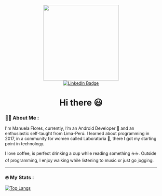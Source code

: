
<div id="header" align="center">
  <img src="https://media.giphy.com/media/paTz7UZbPfTZFRYnnB/giphy.gif" width="250"/>
  
  <div id="badges">
  <a href="https://www.linkedin.com/in/manuela-flores-vilchez/">
    <img src="https://img.shields.io/badge/LinkedIn-blue?style=for-the-badge&logo=linkedin&logoColor=white" alt="LinkedIn Badge"/>
  </a>
 <!-- <a href="your-twitter-URL">
    <img src="https://img.shields.io/badge/Twitter-blue?style=for-the-badge&logo=twitter&logoColor=white" alt="Twitter Badge"/>
  </a> -->
</div>
  
 <h1>
  Hi there 😃
</h1>
  
</div>

### :woman_technologist: About Me :

I'm Manuela Flores, currently, I’m an Android Developer 💚 and an enthusiastic self-taught from Lima-Perú. I learned about programming in 2017, in a community for women called Laboratoria 💛, there I got my starting point in technology.

I love coffee, is perfect drinking a cup while reading something ☕️☕️. Outside of programming, I enjoy walking while listening to music or just go jogging.

---

### :fire: My Stats :

[![Top Langs](https://github-readme-stats.vercel.app/api/top-langs/?username=ManuelaFlores&layout=compact&theme=vision-friendly-dark)](https://github.com/ManuelaFlores/github-readme-stats)


<!--
**ManuelaFlores/ManuelaFlores** is a ✨ _special_ ✨ repository because its `README.md` (this file) appears on your GitHub profile.

Here are some ideas to get you started:

- 🔭 I’m currently working on ...
- 🌱 I’m currently learning ...

- 👯 I’m looking to collaborate on ...

- 🤔 I’m looking for help with ...



- 💬 Ask me about ...

- 📫 How to reach me: ...
- 😄 Pronouns: ...
- ⚡ Fun fact: ...
-->
